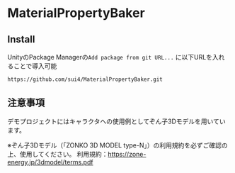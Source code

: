 # MaterialPropertyBaker

## Install

UnityのPackage Managerの`Add package from git URL...` に以下URLを入れることで導入可能

```
https://github.com/sui4/MaterialPropertyBaker.git
```



## 注意事項

デモプロジェクトにはキャラクタへの使用例としてぞん子3Dモデルを用いています。

※ぞん子3Dモデル（「ZONKO 3D MODEL type-N」）の利用規約を必ずご確認の上、使用してください。
 利用規約：https://zone-energy.jp/3dmodel/terms.pdf
